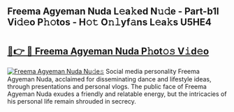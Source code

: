 ## Freema Agyeman Nuda L𝚎a𝚔ed N𝚞𝚍e - Part-b1l Vi𝚍𝚎o P𝚑𝚘tos - H𝚘𝚝 O𝚗𝚕yf𝚊ns L𝚎a𝚔s U5HE4

# <h2><a href="http://kfd4x8p.oniu.top/?m=Freema+Agyeman+Nuda">🔗👉 🔴 Freema Agyeman Nuda P𝚑ot𝚘𝚜 V𝚒d𝚎o</a></h2>

[![Freema Agyeman Nuda Nu𝚍e𝚜](https://i.imgur.com/0qMVB7G.gif)](http://kfd4x8p.oniu.top/?m=Freema+Agyeman+Nuda)
Social media personality Freema Agyeman Nuda, acclaimed for disseminating dance and lifestyle ideas, through presentations and personal vlogs. The public face of Freema Agyeman Nuda exudes a friendly and relatable energy, but the intricacies of his personal life remain shrouded in secrecy.  
